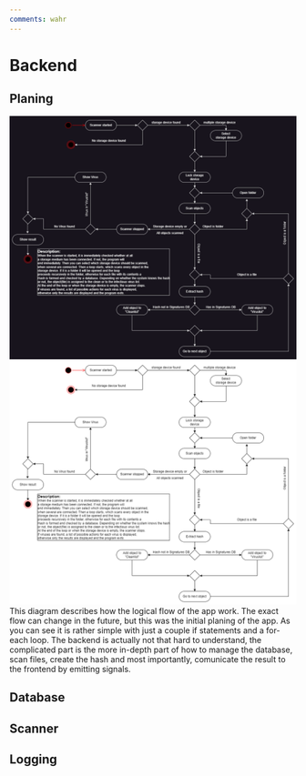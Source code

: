 ```yaml
---
comments: wahr
---
```


# Backend

## Planing
![Raspirus Activity Diagram](../../img/RaspActDark.png#only-dark) ![Raspirus Activity Diahram](../../img/RaspActLight.png#only-light) This diagram describes how the logical flow of the app work. The exact flow can change in the future, but this was the initial planing of the app. As you can see it is rather simple with just a couple if statements and a for-each loop. The backend is actually not that hard to understand, the complicated part is the more in-depth part of how to manage the database, scan files, create the hash and most importantly, comunicate the result to the frontend by emitting signals.

## Database

## Scanner

## Logging